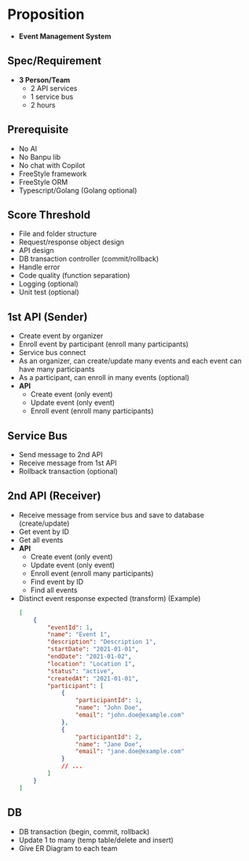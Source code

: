 # Proposition
- **Event Management System**

## Spec/Requirement
- **3 Person/Team**
  - 2 API services
  - 1 service bus
  - 2 hours

## Prerequisite
- No AI
- No Banpu lib
- No chat with Copilot
- FreeStyle framework
- FreeStyle ORM
- Typescript/Golang (Golang optional)

## Score Threshold
- File and folder structure
- Request/response object design
- API design
- DB transaction controller (commit/rollback)
- Handle error
- Code quality (function separation)
- Logging (optional)
- Unit test (optional)

## 1st API (Sender)
- Create event by organizer
- Enroll event by participant (enroll many participants)
- Service bus connect
- As an organizer, can create/update many events and each event can have many participants
- As a participant, can enroll in many events (optional)
- **API**
  - Create event (only event)
  - Update event (only event)
  - Enroll event (enroll many participants)

## Service Bus
- Send message to 2nd API
- Receive message from 1st API
- Rollback transaction (optional)

## 2nd API (Receiver)
- Receive message from service bus and save to database (create/update)
- Get event by ID
- Get all events
- **API**
  - Create event (only event)
  - Update event (only event)
  - Enroll event (enroll many participants)
  - Find event by ID
  - Find all events
- Distinct event response expected (transform) (Example)
  ```json
  [
      {
          "eventId": 1,
          "name": "Event 1",
          "description": "Description 1",
          "startDate": "2021-01-01",
          "endDate": "2021-01-02",
          "location": "Location 1",
          "status": "active",
          "createdAt": "2021-01-01",
          "participant": [
              {
                  "participantId": 1,
                  "name": "John Doe",
                  "email": "john.doe@example.com"
              },
              {
                  "participantId": 2,
                  "name": "Jane Doe",
                  "email": "jane.doe@example.com"
              }
              // ...
          ]
      }
  ]
  ```

## DB
- DB transaction (begin, commit, rollback)
- Update 1 to many (temp table/delete and insert)
- Give ER Diagram to each team
